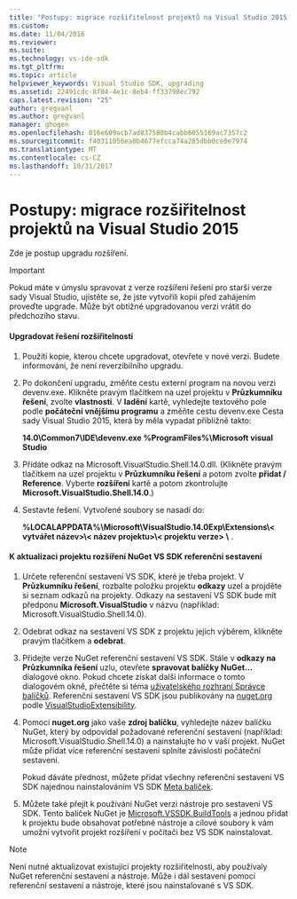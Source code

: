 ```yaml
---
title: "Postupy: migrace rozšiřitelnost projektů na Visual Studio 2015 | Microsoft Docs"
ms.custom: 
ms.date: 11/04/2016
ms.reviewer: 
ms.suite: 
ms.technology: vs-ide-sdk
ms.tgt_pltfrm: 
ms.topic: article
helpviewer_keywords: Visual Studio SDK, upgrading
ms.assetid: 22491cdc-8f04-4e1c-8eb4-ff33798ec792
caps.latest.revision: "25"
author: gregvanl
ms.author: gregvanl
manager: ghogen
ms.openlocfilehash: 016e609acb7ad837580b4cabb6055169ac7357c2
ms.sourcegitcommit: f40311056ea0b4677efcca74a285dbb0ce0e7974
ms.translationtype: MT
ms.contentlocale: cs-CZ
ms.lasthandoff: 10/31/2017
---
```

# <a name="how-to-migrate-extensibility-projects-to-visual-studio-2015"></a>Postupy: migrace rozšiřitelnost projektů na Visual Studio 2015
Zde je postup upgradu rozšíření.  
  
> [!IMPORTANT]
>  Pokud máte v úmyslu spravovat z verze rozšíření řešení pro starší verze sady Visual Studio, ujistěte se, že jste vytvořili kopii před zahájením proveďte upgrade. Může být obtížné upgradovanou verzi vrátit do předchozího stavu.  
  
#### <a name="to-upgrade-an-extensibility-solution"></a>Upgradovat řešení rozšiřitelnosti  
  
1.  Použití kopie, kterou chcete upgradovat, otevřete v nové verzi. Budete informováni, že není reverzibilního upgradu.  
  
2.  Po dokončení upgradu, změňte cestu externí program na novou verzi devenv.exe. Klikněte pravým tlačítkem na uzel projektu v **Průzkumníku řešení**, zvolte **vlastnosti**. V **ladění** kartě, vyhledejte textového pole podle **počáteční vnějšímu programu** a změňte cestu devenv.exe Cesta sady Visual Studio 2015, která by měla vypadat přibližně takto:  
  
     **14.0\Common7\IDE\devenv.exe %ProgramFiles%\Microsoft visual Studio**  
  
3.  Přidáte odkaz na Microsoft.VisualStudio.Shell.14.0.dll. (Klikněte pravým tlačítkem na uzel projektu v **Průzkumníku řešení** a potom zvolte **přidat / Reference**. Vyberte **rozšíření** kartě a potom zkontrolujte **Microsoft.VisualStudio.Shell.14.0**.)  
  
4.  Sestavte řešení. Vytvořené soubory se nasadí do:  
  
     **%LOCALAPPDATA%\Microsoft\VisualStudio.14.0Exp\Extensions\\< vytvářet název\>\\< název projektu\>\\< projektu verze\> \\** .  
  
#### <a name="to-update-an-extensibility-project-to-nuget-vs-sdk-reference-assemblies"></a>K aktualizaci projektu rozšíření NuGet VS SDK referenční sestavení  
  
1.  Určete referenční sestavení VS SDK, které je třeba projekt.  V **Průzkumníku řešení**, rozbalte položku projektu **odkazy** uzel a projděte si seznam odkazů na projekty.  Odkazy na sestavení VS SDK bude mít předponu **Microsoft.VisualStudio** v názvu (například: Microsoft.VisualStudio.Shell.14.0).  
  
2.  Odebrat odkaz na sestavení VS SDK z projektu jejich výběrem, klikněte pravým tlačítkem a **odebrat**.  
  
3.  Přidejte verze NuGet referenční sestavení VS SDK.  Stále v **odkazy na Průzkumníka řešení** uzlu, otevřete **spravovat balíčky NuGet...**  dialogové okno.  Pokud chcete získat další informace o tomto dialogovém okně, přečtěte si téma [uživatelského rozhraní Správce balíčků](http://docs.microsoft.com/NuGet/Tools/Package-Manager-UI). Referenční sestavení VS SDK jsou publikovány na [nuget.org](http://www.nuget.org) podle [VisualStudioExtensibility](http://www.nuget.org/profiles/VisualStudioExtensibility).  
  
4.  Pomocí **nuget.org** jako vaše **zdroj balíčku**, vyhledejte název balíčku NuGet, který by odpovídal požadované referenční sestavení (například: Microsoft.VisualStudio.Shell.14.0) a nainstalujte ho v vaší projekt.  NuGet může přidat více referenční sestavení splníte závislosti počáteční sestavení.  
  
     Pokud dáváte přednost, můžete přidat všechny referenční sestavení VS SDK najednou nainstalováním VS SDK [Meta balíček](http://www.nuget.org/packages/VSSDK_Reference_Assemblies).  
  
5.  Můžete také přejít k používání NuGet verzi nástroje pro sestavení VS SDK. Tento balíček NuGet je [Microsoft.VSSDK.BuildTools](http://www.nuget.org/packages/Microsoft.VSSDK.BuildTools) a jednou přidat k projektu bude obsahovat potřebné nástroje a cílové soubory k vám umožní vytvořit projekt rozšíření v počítači bez VS SDK nainstalovat.  
  
> [!NOTE]
>  Není nutné aktualizovat existující projekty rozšiřitelnosti, aby používaly NuGet referenční sestavení a nástroje.  Může i dál sestavení pomocí referenční sestavení a nástroje, které jsou nainstalované s VS SDK.